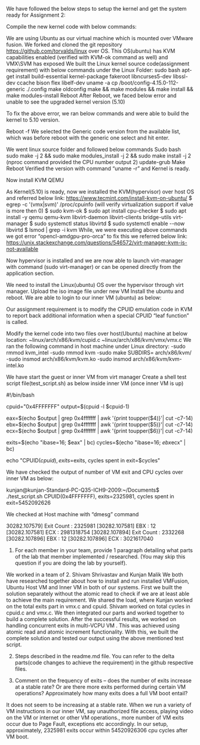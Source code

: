 We have followed the below steps to setup the kernel and get the system ready for Assignment 2:

Compile the new kernel code with below commands:

We are using Ubuntu as our virtual machine which is mounted over VMware fusion.
We forked and cloned the git repository https://github.com/torvalds/linux over OS.
This OS(ubuntu) has KVM capabilities enabled (verified with KVM-ok command as well) and VMX\SVM has exposed
We built the Linux kernel source code(assignment requirement) with below commands under the Linux Folder:
sudo bash
apt-get install build-essential kernel-package fakeroot libncurses5-dev libssl-dev ccache bison flex libelf-dev
uname -a 
cp /boot/config-4.15.0-112-generic ./.config 
make oldconfig 
make && make modules && make install && make modules-install 
Reboot
After Reboot, we faced below error and unable to see the upgraded kernel version (5.10)


To fix the above error, we ran below commands and were able to build the kernel to 5.10 version.

Reboot -f
We selected the Generic code version from the available list, which was before reboot with the generic one select and hit enter.

We went linux source folder and followed below commands
Sudo bash
sudo make -j 2 && sudo make modules_install -j 2 && sudo make install -j 2 (nproc command provided the CPU number output 2)
update-grub 
Make
Reboot
Verified the version with command “uname -r” and Kernel is ready.


Now install KVM QEMU

As Kernel(5.10) is ready, now we installed the KVM(hypervisor) over host OS and referred below link:
https://www.tecmint.com/install-kvm-on-ubuntu/
$ egrep -c '(vmx|svm)' /proc/cpuinfo (will verify virtualization support if value is more then 0)
$ sudo kvm-ok
$ sudo apt install cpu-checker
$ sudo apt install -y qemu qemu-kvm libvirt-daemon libvirt-clients bridge-utils virt-manager
$ sudo systemctl status libvirtd
$ sudo systemctl enable --now libvirtd
$ lsmod | grep -i kvm
While, we were executing above commands we got error “opencl-amdgpu-pro-orca” to fix this we referred below link:
https://unix.stackexchange.com/questions/546572/virt-manager-kvm-is-not-available

Now hypervisor is installed and we are now able to launch virt-manager with command (sudo virt-manager) or can be opened directly from the application section.

We need to install the Linux(ubuntu) OS over the hypervisor through virt manager.
Upload the iso image file under new VM
Install the ubuntu and reboot.
We are able to login to our inner VM (ubuntu) as below:



Our assignment requirement is to modify the CPUID emulation code in KVM to report back additional information when a special CPUID “leaf function” is called.


Modify the kernel code into two files over host(Ubuntu) machine at below location:
          ~linux/arch/x86/kvm/cupid.c
          ~linux/arch/x86/kvm/vmx/vmx.c
We ran the following command in host machine under Linux directory:
           -sudo rmmod kvm_intel
           -sudo rmmod kvm
           -sudo make SUBDIRS= arch/x86/kvm/
           -sudo insmod arch/x86/kvm/kvm.ko
           -sudo insmod arch/x86/kvm/kvm-intel.ko

We have start the guest or inner VM from virt manager
Create a shell test script file(test_script.sh) as below inside inner VM (once inner VM is up)

#!/bin/bash

cpuid="0x4FFFFFFF"
output=$(cpuid -l $cpuid-1)

eax=$(echo $output | grep 0x4fffffff | awk '{print toupper($4)}'| cut -c7-14)
ebx=$(echo $output | grep 0x4fffffff | awk '{print toupper($5)}'| cut -c7-14)
ecx=$(echo $output | grep 0x4fffffff | awk '{print toupper($6)}'| cut -c7-14)

exits=$(echo "ibase=16; $eax" | bc)
cycles=$(echo "ibase=16; $ebx$ecx" | bc)

echo "CPUID($cpuid), exits=$exits, cycles spent in exit=$cycles"



We have checked the output of number of VM exit and CPU cycles over inner VM as below:

kunjan@kunjan-Standard-PC-Q35-ICH9-2009:~/Documents$ ./test_script.sh CPUID(0x4FFFFFFF), exits=2325981, cycles spent in exit=5452092626


We checked at Host machine with “dmesg” command

30282.107579] Exit Count : 2325981 
[30282.107581] EBX : 12 
[30282.107581] ECX : 2981318754 
[30282.107894] Exit Count : 2332268 
[30282.107896] EBX : 12
[30282.107896] ECX : 3021617040 




1. For each member in your team, provide 1 paragraph detailing what parts of the lab that member implemented / researched. (You may skip this question if you are doing the lab by yourself).

We worked in a team of 2. 
Shivam Shrivastav and Kunjan Malik
We both have researched together about how to install and run installed VMFusion, Ubuntu Host VM and Inner VM in both of our systems.
First we built the solution separately without the atomic read to check if we are at least able to achieve the main requirement. 
We shared the load, where Kunjan worked on the total exits part in vmx.c and cpuid. Shivam worked on total cycles in cpuid.c and vmx.c. We then integrated our parts and worked together to build a complete solution.
After the successful results, we worked on handling concurrent exits in multi-VCPU VM . This was achieved using atomic read and atomic increment functionality. With this, we built the complete solution and tested our output using the above mentioned test script.

2. Steps described in the readme.md file.
You can refer to the delta parts(code changes to achieve the requirement) in the github respective files.

3. Comment on the frequency of exits – does the number of exits increase at a stable rate? Or are there more exits performed during certain VM operations? Approximately how many exits does a full VM boot entail?

It does not seem to be increasing at a stable rate. When we run a variety of VM instructions in our inner VM, say unauthorized file access, playing video on the VM or internet or other VM operations., more number of VM exits occur due to Page Fault, exceptions etc accordingly.
In our setup, approximately, 2325981 exits occur within 54520926306 cpu cycles after VM boot.



             
   

